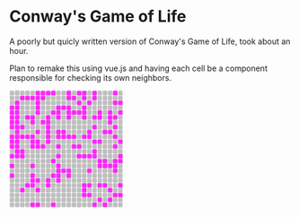 # Conway's Game of Life
A poorly but quicly written version of Conway's Game of Life, took about an hour.

Plan to remake this using vue.js and having each cell be a component responsible for checking its own neighbors.
    
<img src="https://github.com/Digicrest/games/blob/master/game-of-life/_sample.png" width="40%" />
